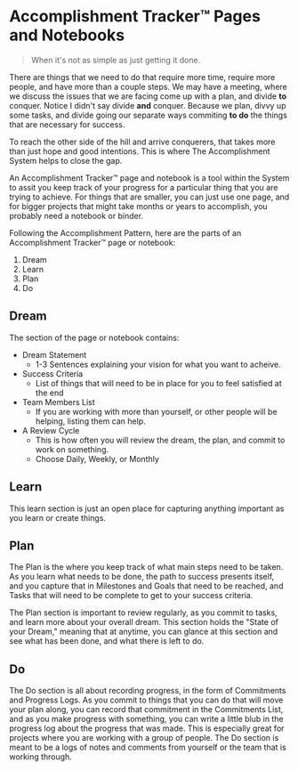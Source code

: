 # Accomplishment Tracker™ Pages and Notebooks

> When it's not as simple as just getting it done.

There are things that we need to do that require more time, require more people, 
and have more than a couple steps. We may have a meeting, where we discuss the 
issues that we are facing come up with a plan, and divide **to** conquer. Notice
I didn't say divide **and** conquer. Because we plan, divvy up some tasks, and 
divide going our separate ways commiting **to do** the things that are necessary 
for success.

To reach the other side of the hill and arrive conquerers, that takes more than 
just hope and good intentions. This is where The Accomplishment System helps
to close the gap.

An Accomplishment Tracker™ page and notebook is a tool within the System to assit 
you keep track of your progress for a particular thing that you are trying to achieve. 
For things that are smaller, you can just use one page, and for bigger
projects that might take months or years to accomplish, you probably need 
a notebook or binder. 

Following the Accomplishment Pattern, here are the parts of an Accomplishment Tracker™ page or notebook:
1. Dream
1. Learn
1. Plan
1. Do

## Dream

The section of the page or notebook contains:
* Dream Statement
  * 1-3 Sentences explaining your vision for what you want to acheive.
* Success Criteria
  * List of things that will need to be in place for you to feel satisfied at 
the end
* Team Members List
  * If you are working with more than yourself, or other people will be 
 helping, listing them can help.
* A Review Cycle
  * This is how often you will review the dream, the plan, and commit to work 
 on something.
  * Choose Daily, Weekly, or Monthly

## Learn

This learn section is just an open place for capturing anything important as you learn or create things.

## Plan

The Plan is the where you keep track of what main steps need to be taken. As 
you learn what needs to be done, the path to success presents itself, and you
capture that in Milestones and Goals that need to be reached, and Tasks that 
will need to be complete to get to your success criteria.

The Plan section is important to review regularly, as you commit to tasks, and
learn more about your overall dream. This section holds the 
"State of your Dream," meaning that at anytime, you can glance at this section 
and see what has been done, and what there is left to do. 

## Do

The Do section is all about recording progress, in the form of Commitments and Progress Logs. As you commit to things that you can do that will move your plan along, you can record that commitment in the Commitments List, and as you make progress with something, you can write a little blub in the progress log about the progress that was made. This is especially great for projects where you are working with a group of people. The Do section is meant to be a logs of notes and comments from yourself or the team that is working through.